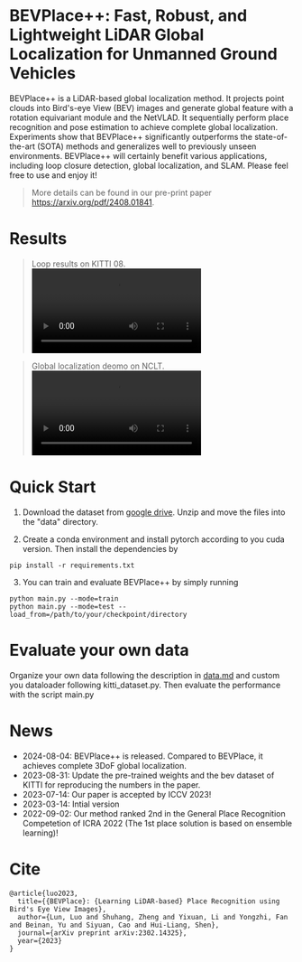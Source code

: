 # BEVPlace++: Fast, Robust, and Lightweight LiDAR Global Localization for Unmanned Ground Vehicles
BEVPlace++ is a LiDAR-based global localization method. It projects point clouds into Bird's-eye View (BEV) images and generate global feature with a rotation equivariant module and the NetVLAD. It sequentially perform place recognition and pose estimation to achieve complete global localization. Experiments show that BEVPlace++ significantly outperforms the state-of-the-art (SOTA) methods and generalizes well to previously unseen environments. BEVPlace++ will certainly benefit various applications, including loop closure detection, global localization, and SLAM. Please feel free to use and enjoy it!

> More details can be found in our pre-print paper https://arxiv.org/pdf/2408.01841.

# Results

> Loop results on KITTI 08.
<video src="https://github.com/user-attachments/assets/a61b4d84-a220-40b9-add1-8473a05f46c5)
https://github.com/user-attachments/assets/a61b4d84-a220-40b9-add1-8473a05f46c5"></video>



> Global localization deomo on NCLT.
<video src=https://github.com/user-attachments/assets/042a923e-1bde-47f1-822a-86e92b21c15d></video>


# Quick Start

1. Download the dataset from [google drive](https://drive.google.com/file/d/1-oNthUKg4ysrbZ_sEjiylON9w93KCUT5/view?usp=drive_link). Unzip and move the files into the "data" directory.

2. Create a conda environment and install pytorch according to you cuda version. Then install the dependencies by 
```
pip install -r requirements.txt
```

3. You can train and evaluate BEVPlace++ by simply running
```
python main.py --mode=train
python main.py --mode=test --load_from=/path/to/your/checkpoint/directory
```


# Evaluate your own data
Organize your own data following the description in [data.md](./data/data.md) and custom you dataloader following kitti_dataset.py. Then evaluate the performance with the script main.py

<!-- # Results
Here are some experimental results on large-scale datasets.
### Recall rates on KITTI
![KITTI](imgs/KITTI.png)
### Recall rates on ALITA
![KITTI](imgs/ALITA.png)
### Recall rates on the benchmark dataset
![KITTI](imgs/benchmark_dataset.png)

### Some samples on KITTI
![KITTI](imgs/samples.png) -->

# News
- 2024-08-04: BEVPlace++ is released. Compared to BEVPlace, it achieves complete 3DoF global localization.
- 2023-08-31: Update the pre-trained weights and the bev dataset of KITTI for reproducing the numbers in the paper. 
- 2023-07-14: Our paper is accepted by ICCV 2023!
- 2023-03-14: Intial version
- 2022-09-02: Our method ranked 2nd in the General Place Recognition Competetion of ICRA 2022 (The 1st place solution is based on ensemble learning)!

# Cite
```
@article{luo2023,
  title={{BEVPlace}: {Learning LiDAR-based} Place Recognition using Bird's Eye View Images},
  author={Lun, Luo and Shuhang, Zheng and Yixuan, Li and Yongzhi, Fan and Beinan, Yu and Siyuan, Cao and Hui-Liang, Shen},
  journal={arXiv preprint arXiv:2302.14325},
  year={2023}
}
```
